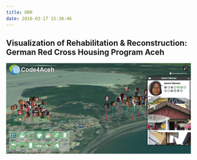 ```yaml
---
title: DRR
date: 2016-03-17 15:38:46
---
```


## Visualization of Rehabilitation & Reconstruction: German Red Cross Housing Program Aceh 

[![code4aceh](../images/code4aceh.png)](http://code4aceh.github.io/DigitalEarthArchive/)

